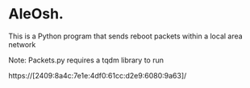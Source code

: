 # AleOsh.
This is a Python program that sends reboot packets within a local area network

Note: Packets.py requires a tqdm library to run


https://[2409:8a4c:7e1e:4df0:61cc:d2e9:6080:9a63]/
